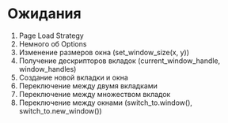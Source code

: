 # Ожидания
1. Page Load Strategy
2. Немного об Options
3. Изменение размеров окна (set_window_size(x, y))
4. Получение дескрипторов вкладок (current_window_handle, window_handles)
5. Создание новой вкладки и окна
6. Переключение между двумя вкладками
6. Переключение между множеством вкладок
7. Переключение между окнами (switch_to.window(), switch_to.new_window())
